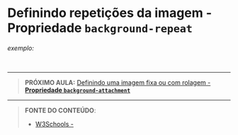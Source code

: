 # Definindo repetições da imagem - **Propriedade `background-repeat`**



###### exemplo:

``` css

```





***

> **PRÓXIMO AULA:** [Definindo uma imagem fixa ou com rolagem - **Propriedade `background-attachment`**](../3.4-background-attachment)

***


> **FONTE DO CONTEÚDO**:
>
> - [W3Schools - ]()
